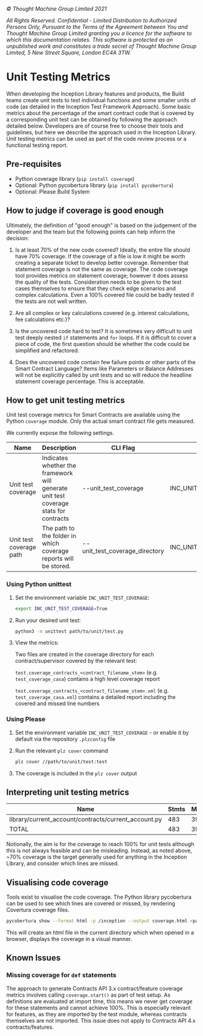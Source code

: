 _© Thought Machine Group Limited 2021_

_All Rights Reserved. Confidential - Limited Distribution to Authorized Persons Only, Pursuant to the Terms of the Agreement between You and Thought Machine Group Limited granting you a licence for the software to which this documentation relates. This software is protected as an unpublished work and constitutes a trade secret of Thought Machine Group Limited, 5 New Street Square, London EC4A 3TW._

# Unit Testing Metrics

When developing the Inception Library features and products, the Build teams create unit tests to test individual functions and some smaller units of code (as detailed in the Inception Test Framework Approach). Some basic metrics about the percentage of the smart contract code that is covered by a corresponding unit test can be obtained by following the approach detailed below. Developers are of course free to choose their tools and guidelines, but here we describe the approach used in the Inception Library. Unit testing metrics can be used as part of the code review process or a functional
testing report.

## Pre-requisites

- Python coverage library (`pip install coverage`)
- Optional: Python pycobertura library (`pip install pycobertura`)
- Optional: Please Build System

## How to judge if coverage is good enough

Ultimately, the definition of "good enough" is based on the judgement of the developer and the team but the following points can help inform the decision:

1. Is at least 70% of the new code covered? Ideally, the entire file should have 70% coverage. If the coverage of a file is low it might be worth creating a separate ticket to develop better coverage. Remember that statement coverage is not the same as coverage. The code coverage tool provides metrics on statement coverage; however it does assess the quality of the tests. Consideration needs to be given to the test cases themselves to ensure that they check edge scenarios and complex calculations. Even a 100% covered file could be badly tested if the tests are not well written.

2. Are all complex or key calculations covered (e.g. interest calculations, fee calculations etc.)?

3. Is the uncovered code hard to test? It is sometimes very difficult to unit test deeply nested `if` statements and `for` loops. If it is difficult to cover a piece of code, the first question should be whether the code could be simplified and refactored.

4. Does the uncovered code contain few failure points or other parts of the Smart Contract Language? Items like Parameters or Balance Addresses will not be explicitly called by unit tests and so will reduce the headline statement coverage percentage. This is acceptable.

## How to get unit testing metrics

Unit test coverage metrics for Smart Contracts are available using the Python `coverage` module. Only the actual smart contract file gets measured.

We currently expose the following settings.

| Name                    | Description                                                                          | CLI Flag                       | Environment Variable             | Default |
|-------------------------|--------------------------------------------------------------------------------------|--------------------------------|----------------------------------|---------|
| Unit test coverage      | Indicates whether the framework will generate unit test coverage stats for contracts | --unit_test_coverage           | INC_UNIT_TEST_COVERAGE           | False   |
| Unit test coverage path | The path to the folder in which coverage reports will be stored.                     | --unit_test_coverage_directory | INC_UNIT_TEST_COVERAGE_DIRECTORY | "."     |

### Using Python unittest

1. Set the environment variable `INC_UNIT_TEST_COVERAGE`:

    ```bash
    export INC_UNIT_TEST_COVERAGE=True
    ```

2. Run your desired unit test:

    ```bash
    python3 -m unittest path/to/unit/test.py
    ```

3. View the metrics:

    Two files are created in the coverage directory for each contract/supervisor covered by the relevant test:

    `test.coverage_contracts_<contract_filename_stem>` (e.g. `test_coverage_casa`) contains a high level coverage report

    `test.coverage_contracts_<contract_filename_stem>.xml` (e.g. `test_coverage_casa.xml`) contains a detailed report including the covered and missed line numbers

### Using Please

1. Set the environment variable `INC_UNIT_TEST_COVERAGE` - or enable it by default via the repository `.plzconfig` file

2. Run the relevant `plz cover` command

    ```bash
    plz cover //path/to/unit/test:test
    ```

3. The coverage is included in the `plz cover` output

## Interpreting unit testing metrics

| Name                                                 | Stmts | Miss | Cover |
|------------------------------------------------------|-------|------|-------|
| library/current_account/contracts/current_account.py | 483   | 39   | 92%   |
| TOTAL                                                | 483   | 39   | 92%   |

Notionally, the aim is for the coverage to reach 100% for unit tests although this is not always feasible and can be misleading. Instead, as noted above, ~70% coverage is the target generally used for anything in the Inception Library, and consider which lines are missed.

## Visualising code coverage

Tools exist to visualise the code coverage. The Python library pycobertura can be used to see which lines are covered or missed, by rendering Covertura coverage files.

```bash
pycobertura show --format html -p /inception --output coverage.html <path_to_report_xml>
```

This will create an html file in the current directory which when opened in a browser, displays the coverage in a visual manner.

## Known Issues

### Missing coverage for `def` statements

The approach to generate Contracts API 3.x contract/feature coverage metrics involves calling `coverage.start()` as part of test setup. As definitions are evaluated at import time, this means we never get coverage for these statements and cannot achieve 100%. This is especially relevant for features, as they are imported by the test module, whereas contracts themselves are not imported.
This issue does not apply to Contracts API 4.x contracts/features.

